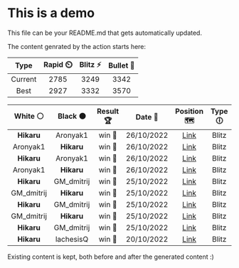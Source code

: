 # This is a demo

This file can be your README.md that gets automatically updated.

The content genrated by the action starts here:

<!--START_SECTION:chessStats-->
<!-- Automatically generated with https://github.com/Balastrong/chess-stats-action -->

| Type | Rapid ⏲️ | Blitz ⚡ | Bullet 🔫 |
|:---:|:---:|:---:|:---:|
| Current | 2785 | 3249 | 3342 |
| Best | 2927 | 3332 | 3570 |

| White ⚪ | Black ⚫ | Result 🏆 | Date 📅 | Position 🗺️ | Type 🕕 |
|:---:|:---:|:---:|:---:|:---:|:---:|
| **Hikaru** | Aronyak1 | win 🥇 | 26/10/2022 | <a href="http://www.ee.unb.ca/cgi-bin/tervo/fen.pl?select=qr1k2r1/p1p1n1pp/4p1n1/2Np1pPB/Pp3P2/1P2P3/2PP3P/QRK1B1R1 b KQ -">Link</a> | Blitz |
| Aronyak1 | **Hikaru** | win 🥇 | 26/10/2022 | <a href="http://www.ee.unb.ca/cgi-bin/tervo/fen.pl?select=1rk1rqb1/p1np2pp/1p6/2p1p3/2P1Pp2/1N3P2/PPP3PP/1RKNbQB1 w Qkq -">Link</a> | Blitz |
| **Hikaru** | Aronyak1 | win 🥇 | 26/10/2022 | <a href="http://www.ee.unb.ca/cgi-bin/tervo/fen.pl?select=8/4P3/2K5/8/k4n2/8/8/8 b - -">Link</a> | Blitz |
| Aronyak1 | **Hikaru** | win 🥇 | 26/10/2022 | <a href="http://www.ee.unb.ca/cgi-bin/tervo/fen.pl?select=kr3q2/r4p2/4p1p1/2PpP3/2n2P2/4R3/1KQNNR1P/8 w - -">Link</a> | Blitz |
| **Hikaru** | GM_dmitrij | win 🥇 | 25/10/2022 | <a href="http://www.ee.unb.ca/cgi-bin/tervo/fen.pl?select=2R5/5kp1/pr4p1/6N1/1p2r3/7P/P2B2P1/6K1 b - -">Link</a> | Blitz |
| GM_dmitrij | **Hikaru** | win 🥇 | 25/10/2022 | <a href="http://www.ee.unb.ca/cgi-bin/tervo/fen.pl?select=1r4k1/6p1/p3qb2/1p2p3/1P1pP2p/P1pP3P/2P1Q3/B5RK b q -">Link</a> | Blitz |
| **Hikaru** | GM_dmitrij | win 🥇 | 25/10/2022 | <a href="http://www.ee.unb.ca/cgi-bin/tervo/fen.pl?select=2Q2r2/pQ1k4/Pp6/1P2p3/3q2p1/8/5PP1/1KR5 b - -">Link</a> | Blitz |
| GM_dmitrij | **Hikaru** | win 🥇 | 25/10/2022 | <a href="http://www.ee.unb.ca/cgi-bin/tervo/fen.pl?select=4r1k1/pp5p/2p5/3b1B2/3P2P1/5q2/P6P/RQ2K3 w - -">Link</a> | Blitz |
| **Hikaru** | GM_dmitrij | win 🥇 | 25/10/2022 | <a href="http://www.ee.unb.ca/cgi-bin/tervo/fen.pl?select=6r1/pQ1k3p/3p2b1/5p2/3b4/1P4P1/P2N4/2n1KR2 b - -">Link</a> | Blitz |
| **Hikaru** | lachesisQ | win 🥇 | 20/10/2022 | <a href="http://www.ee.unb.ca/cgi-bin/tervo/fen.pl?select=8/5k1p/2R1p1p1/8/1b6/1q3Q2/1P4PP/7K b - -">Link</a> | Blitz |

<!--END_SECTION:chessStats-->

Existing content is kept, both before and after the generated content :)

